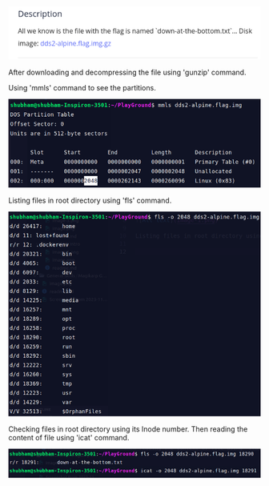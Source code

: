 
![Alt text](image.png)

After downloading and decompressing the file using 'gunzip' command.

Using 'mmls' command to see the partitions.

![Alt text](image-1.png)

Listing files in root directory using 'fls' command.

![Alt text](image-2.png)

Checking files in root directory using its Inode number. Then reading the content of file using 'icat' command.

![Alt text](image-3.png)

